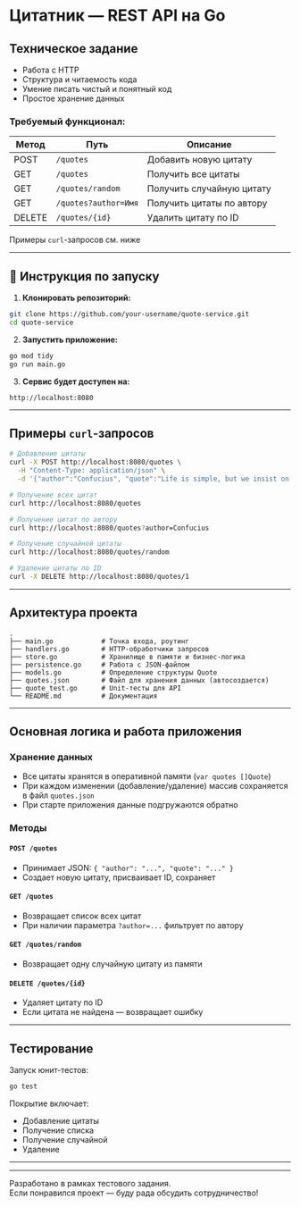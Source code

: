 #  Цитатник — REST API на Go

## Техническое задание

- Работа с HTTP
- Структура и читаемость кода
- Умение писать чистый и понятный код
- Простое хранение данных

###  Требуемый функционал:

| Метод | Путь                 | Описание                                  |
|-------|----------------------|-------------------------------------------|
| POST  | `/quotes`            | Добавить новую цитату                     |
| GET   | `/quotes`            | Получить все цитаты                       |
| GET   | `/quotes/random`     | Получить случайную цитату                 |
| GET   | `/quotes?author=Имя` | Получить цитаты по автору                 |
| DELETE| `/quotes/{id}`       | Удалить цитату по ID                      |

Примеры `curl`-запросов см. ниже 

---

## 🚀 Инструкция по запуску

1. **Клонировать репозиторий:**

```bash
git clone https://github.com/your-username/quote-service.git
cd quote-service
```

2. **Запустить приложение:**

```bash
go mod tidy
go run main.go
```

3. **Сервис будет доступен на:**
```
http://localhost:8080
```

---

## Примеры `curl`-запросов

```bash
# Добавление цитаты
curl -X POST http://localhost:8080/quotes \
  -H "Content-Type: application/json" \
  -d '{"author":"Confucius", "quote":"Life is simple, but we insist on making it complicated."}'

# Получение всех цитат
curl http://localhost:8080/quotes

# Получение цитат по автору
curl http://localhost:8080/quotes?author=Confucius

# Получение случайной цитаты
curl http://localhost:8080/quotes/random

# Удаление цитаты по ID
curl -X DELETE http://localhost:8080/quotes/1
```

---

##  Архитектура проекта

```
.
├── main.go            # Точка входа, роутинг
├── handlers.go        # HTTP-обработчики запросов
├── store.go           # Хранилище в памяти и бизнес-логика
├── persistence.go     # Работа с JSON-файлом
├── models.go          # Определение структуры Quote
├── quotes.json        # Файл для хранения данных (автосоздается)
├── quote_test.go      # Unit-тесты для API
└── README.md          # Документация
```

---

##  Основная логика и работа приложения

###  Хранение данных
- Все цитаты хранятся в оперативной памяти (`var quotes []Quote`)
- При каждом изменении (добавление/удаление) массив сохраняется в файл `quotes.json`
- При старте приложения данные подгружаются обратно

###  Методы

#### `POST /quotes`
- Принимает JSON: `{ "author": "...", "quote": "..." }`
- Создает новую цитату, присваивает ID, сохраняет

#### `GET /quotes`
- Возвращает список всех цитат
- При наличии параметра `?author=...` фильтрует по автору

#### `GET /quotes/random`
- Возвращает одну случайную цитату из памяти

#### `DELETE /quotes/{id}`
- Удаляет цитату по ID
- Если цитата не найдена — возвращает ошибку


---

##  Тестирование

Запуск юнит-тестов:

```bash
go test
```

Покрытие включает:
- Добавление цитаты
- Получение списка
- Получение случайной
- Удаление

---


---

Разработано в рамках тестового задания.  
Если понравился проект — буду рада обсудить сотрудничество! 

